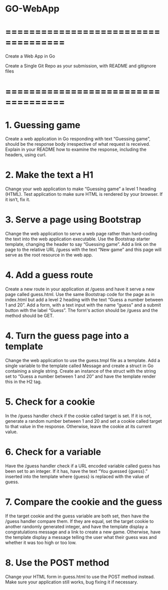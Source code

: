 # GO-WebApp
# ====================================
Create a Web App in Go

Create a Single Git Repo as your submission, with README and gitignore files 
# ====================================


# 1. Guessing game
Create a web application in Go responding with text “Guessing game”, should be the response body irrespective of what request is received. Explain in your README how to examine the response, including the headers, using curl.

# 2. Make the text a H1
Change your web application to make “Guessing game” a level 1 heading (HTML). Test application to make sure HTML is rendered by your browser. If it isn’t, fix it.

# 3. Serve a page using Bootstrap
Change the web application to serve a web page rather than hard-coding the text into the web application executable. Use the Bootstrap starter template, changing the header to say “Guessing game”. Add a link on the page to the relative URL /guess with the text “New game” and this page will serve as the root resource in the web app.

# 4. Add a guess route
Create a new route in your application at /guess and have it serve a new page called guess.html. Use the same Bootstrap code for the page as in index.html but add a level 2 heading with the text “Guess a number between 1 and 20”. Add a form, with a text input with the name “guess” and a submit button with the label “Guess”. The form's action should be /guess and the method should be GET.

# 4. Turn the guess page into a template
Change the web application to use the guess.tmpl file as a template. Add a single variable to the template called Message and create a struct in Go containing a single string. Create an instance of the struct with the string set to “Guess a number between 1 and 20” and have the template render this in the H2 tag.

# 5. Check for a cookie
In the /guess handler check if the cookie called target is set. If it is not, generate a random number between 1 and 20 and set a cookie called target to that value in the response. Otherwise, leave the cookie at its current value.

# 6. Check for a variable
Have the /guess handler check if a URL encoded variable called guess has been set to an integer. If it has, have the text “You guessed {guess}.” inserted into the template where {guess} is replaced with the value of guess.

# 7. Compare the cookie and the guess
If the target cookie and the guess variable are both set, then have the /guess handler compare them. If they are equal, set the target cookie to another randomly generated integer, and have the template display a congratulations message and a link to create a new game. Otherwise, have the template display a message telling the user what their guess was and whether it was too high or too low.

# 8. Use the POST method
Change your HTML form in guess.html to use the POST method instead. Make sure your application still works, bug fixing it if necessary.
